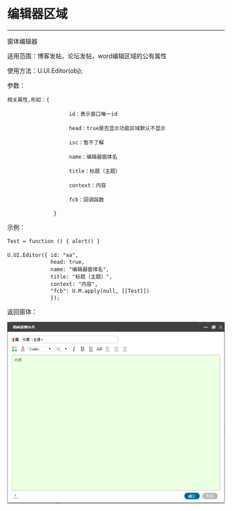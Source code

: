 # 编辑器区域

---

窗体编辑器

适用范围：博客发帖，论坛发帖，word编辑区域的公有属性

使用方法：U.UI.Editor\(obj\);

参数：

```
相关属性,形如：{

                    id：表示窗口唯一id

                    head：true是否显示功能区域默认不显示

                    isc：暂不了解

                    name：编辑器窗体名

                    title：标题（主题）

                    context：内容

                    fcb：回调函数

               }
```

示例：

```
Test = function () { alert() }

U.UI.Editor({ id: "aa", 
              head: true, 
              name: "编辑器窗体名", 
              title: "标题（主题）", 
              context: "内容",
              "fcb": U.M.apply(null, [[Test]]) 
              });
```

返回窗体：

![](/Image/image100.png)





